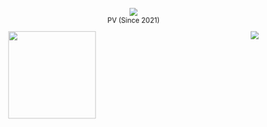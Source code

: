 <p align="center">
  <a href="https://count.getloli.com"><img src="https://count.getloli.com/get/@satouriko?theme=asoul" /></a>
  <br />
  PV (Since 2021)
</p>

<a href="https://sourcerer.io/satouriko">
  <picture>
    <source media="(prefers-color-scheme: dark)" srcset="https://github-readme-stats.vercel.app/api?username=satouriko&show_icons=true&theme=omni" />
    <img src="https://github-readme-stats.vercel.app/api?username=satouriko&show_icons=true" height="176" />
  </picture>
</a>

<a href="https://leetcode.com/satouriko">
  <picture>
    <source media="(prefers-color-scheme: dark)" srcset="https://leetcode-progress.cool2645.workers.dev/?username=satouriko&theme=dark" />
    <img align="right" src="https://leetcode-progress.cool2645.workers.dev/?username=satouriko" />
  </picture>
</a>
